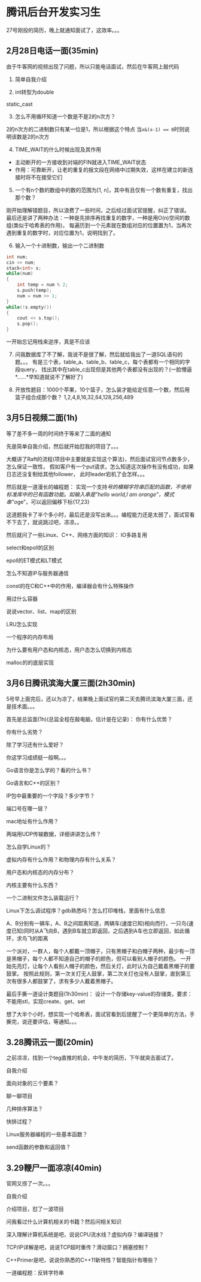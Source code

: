 # 腾讯后台开发实习生
27号刚投的简历，晚上就通知面试了，这效率。。。

## 2月28日电话一面(35min)
由于牛客网的视频出现了问题，所以只能电话面试，然后在牛客网上敲代码

1. 简单自我介绍

2. int转型为double

static_cast

3. 怎么不用循环知道一个数是不是2的n次方？

2的n次方的二进制数只有某一位是1，所以根据这个特点
当`x&(x-1) == 0`时则说明该数是2的n次方

4. TIME_WAIT的什么时候出现及其作用

+ 主动断开的一方接收到对端的FIN就进入TIME_WAIT状态
+ 作用：可靠断开，让老的重复的报文段在网络中过期失效，这样在建立的新连接时将不在接受它们

5. 一个有n个数的数组中的数的范围为[1, n]，其中有且仅有一个数有重复，找出那个数？

刚开始理解错题目，所以浪费了一些时间，之后经过面试官提醒，纠正了错误。
最后还是讲了两种办法：一种是先排序再找重复的数字，一种是用O(n)空间的数组(类似于哈希表的作用)，
每遍历到一个元素就在数组对应的位置置为1，当再次遇到重复的数字时，对应位置为1，说明找到了。

6. 输入一个十进制数，输出一个二进制数

```cpp
int num;
cin >> num;
stack<int> s;
while(num)
{
    int temp = num % 2;
    s.push(temp);
    num = num >> 1;
}
while(!s.empty())
{
    cout << s.top();
    s.pop();
}
```
一开始忘记用栈来逆序，真是不应该

7. 问我数据库了不了解，我说不是很了解，然后就给我出了一道SQL语句的题。。。
有是三个表，table_a、table_b、table_c，每个表都有一个相同的字段query，
找出其中在table_c出现但是其他两个表都没有出现的？(一脸懵逼*……*早知道就说不了解好了)

8. 开放性题目：1000个苹果，10个篮子，怎么装才能给定任意一个数，然后用篮子组合成那个数？
1,2,4,8,16,32,64,128,256,489

## 3月5日视频二面(1h)
等了差不多一周的时间终于等来了二面的通知

先是简单自我介绍，然后就开始怼我的项目了。。。

大概讲了Raft的流程(项目中主要就是实现这个算法)，然后面试官问节点数多少，怎么保证一致性，
假如客户有一个put请求，怎么知道这次操作有没有成功，如果日志还没复制给其他follower，
此时leader宕机了会怎样。。。

然后就是一道漫长的编程题：
实现一个支持*号的模糊字符串匹配的函数，不使用标准库中的已有函数功能。如输入串是”hello world,I am orange”，模式串”o*ge”，可以返回偏移下标{17,23}

这道题我卡了半个多小时，最后还是没写出来。。。编程能力还是太弱了，面试官看不下去了，就说跳过吧，凉凉。。

然后就问了一些Linux、C++、网络方面的知识：
IO多路复用

select和epoll的区别

epoll的ET模式和LT模式

怎么不知道IP与服务器通信

const的在C和C++中的作用，编译器会有什么特殊操作

用过什么容器

说说vector、list、map的区别

LRU怎么实现

一个程序的内存布局

为什么要有用户态和内核态，用户态怎么切换到内核态

malloc的的底层实现

## 3月6日腾讯滨海大厦三面(2h30min)
5号早上面完后，还以为凉了，结果晚上面试官约第二天去腾讯滨海大厦三面，还是技术面。。。

首先是总监面(1h)(总监全程在敲电脑，估计是在记录)：
你有什么优势？

你有什么劣势？

除了学习还有什么爱好？

你这学习成绩挺一般啊。。。

Go语言你是怎么学的？看的什么书？

Go语言和C++的区别？

IP包中最重要的一个字段？多少字节？

端口号在哪一层？

mac地址有什么作用？

两端用UDP传输数据，详细讲讲怎么传？

怎么自学Linux的？

虚拟内存有什么作用？和物理内存有什么关系？

用户态和内核态的内存分布？

内核主要有什么东西？

一个二进制文件怎么装载运行？

Linux下怎么调试程序？gdb熟悉吗？怎么打印堆栈，里面有什么信息

A、B分别有一辆车，A、B之间距离知道，两辆车(速度已知)相向而行，一只鸟(速度已知)同时从A飞向B，遇到B车就立即返回，之后遇到A车也立即返回，如此循环，求鸟飞的距离

一个派对，一群人，每个人都戴一顶帽子，只有黑帽子和白帽子两种，最少有一顶是黑帽子，每个人都不知道自己的帽子的颜色，但可以看别人帽子的颜色。
一开始先亮灯，让每个人看别人帽子的颜色，然后关灯，此时认为自己戴着黑帽子的要鼓掌。
按照此规则，第一次关灯无人鼓掌，第二次关灯也没有人鼓掌，直到第三次有很多人都鼓掌了，求有多少人戴着黑帽子。

最后手撕一道设计类题目(1h30min)：
设计一个存储key-value的存储类，要求：不能用stl，实现create、get、set

想了大半个小时，想实现一个哈希表，面试官看到后提醒了一个更简单的方法，手撕完，说还要评估，等通知。。。


## 3.28腾讯云一面(20min)
之前凉凉，找到一个teg直推的机会，中午发的简历，下午就突击面试了。

自我介绍

面向对象的三个要素？

聊一聊项目

几种排序算法？

快排过程？

Linux服务器编程的一些基本函数？

send函数的参数和返回值？


## 3.29鞭尸一面凉凉(40min)
官网又捞了一次。。。

自我介绍

介绍项目，怼了一波项目

问我看过什么计算机相关的书籍？然后问相关知识

深入理解计算机系统是吧，说说CPU流水线？虚拟内存？编译链接？

TCP/IP详解是吧，说说TCP超时重传？滑动窗口？拥塞控制？

C++Primer是吧，说说你熟悉的C++11新特性？智能指针有哪些？

一道编程题：反转字符串

